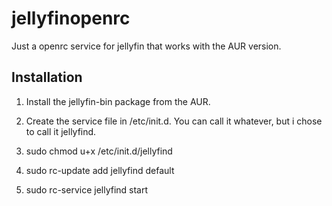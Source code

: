 # jellyfinopenrc
Just a openrc service for jellyfin that works with the AUR version.

## Installation
1. Install the jellyfin-bin package from the AUR.

2. Create the service file in /etc/init.d. You can call it whatever, but i chose to call it jellyfind.

3. sudo chmod u+x /etc/init.d/jellyfind

4. sudo rc-update add jellyfind default

5. sudo rc-service jellyfind start
